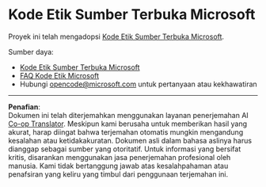 <!--
CO_OP_TRANSLATOR_METADATA:
{
  "original_hash": "c06b12caf3c901eb3156e3dd5b0aea56",
  "translation_date": "2025-09-18T13:41:50+00:00",
  "source_file": "CODE_OF_CONDUCT.md",
  "language_code": "id"
}
-->
# Kode Etik Sumber Terbuka Microsoft

Proyek ini telah mengadopsi [Kode Etik Sumber Terbuka Microsoft](https://opensource.microsoft.com/codeofconduct/).

Sumber daya:

- [Kode Etik Sumber Terbuka Microsoft](https://opensource.microsoft.com/codeofconduct/)
- [FAQ Kode Etik Microsoft](https://opensource.microsoft.com/codeofconduct/faq/)
- Hubungi [opencode@microsoft.com](mailto:opencode@microsoft.com) untuk pertanyaan atau kekhawatiran

---

**Penafian**:  
Dokumen ini telah diterjemahkan menggunakan layanan penerjemahan AI [Co-op Translator](https://github.com/Azure/co-op-translator). Meskipun kami berusaha untuk memberikan hasil yang akurat, harap diingat bahwa terjemahan otomatis mungkin mengandung kesalahan atau ketidakakuratan. Dokumen asli dalam bahasa aslinya harus dianggap sebagai sumber yang otoritatif. Untuk informasi yang bersifat kritis, disarankan menggunakan jasa penerjemahan profesional oleh manusia. Kami tidak bertanggung jawab atas kesalahpahaman atau penafsiran yang keliru yang timbul dari penggunaan terjemahan ini.